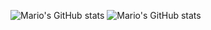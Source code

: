 <!--
**MarioMontanuy/MarioMontanuy** is a ✨ _special_ ✨ repository because its `README.md` (this file) appears on your GitHub profile.

Here are some ideas to get you started:

- 🔭 I’m currently working on ...
- 🌱 I’m currently learning ...
- 👯 I’m looking to collaborate on ...
- 🤔 I’m looking for help with ...
- 💬 Ask me about ...
- 📫 How to reach me: ...
- 😄 Pronouns: ...
- ⚡ Fun fact: ...
-->
![Mario's GitHub stats](https://github-readme-stats.vercel.app/api?username=MarioMontanuy&show_icons=true&theme=tokyonight)
![Mario's GitHub stats](https://github-readme-stats.vercel.app/api/top-langs/?username=MarioMontanuy&theme=tokyonight&layout=compact&langs_count=8)
